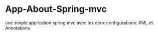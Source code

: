 # App-About-Spring-mvc
une simple application spring mvc avec les deux configurations: XML et Annotations
